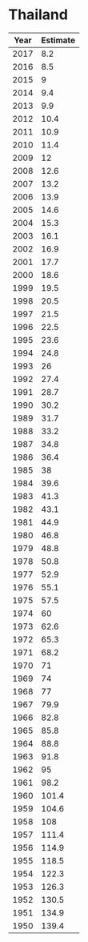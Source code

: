 # Thailand

| Year | Estimate |
| ---- | -------- |
| 2017 | 8.2 |
| 2016 | 8.5 |
| 2015 | 9 |
| 2014 | 9.4 |
| 2013 | 9.9 |
| 2012 | 10.4 |
| 2011 | 10.9 |
| 2010 | 11.4 |
| 2009 | 12 |
| 2008 | 12.6 |
| 2007 | 13.2 |
| 2006 | 13.9 |
| 2005 | 14.6 |
| 2004 | 15.3 |
| 2003 | 16.1 |
| 2002 | 16.9 |
| 2001 | 17.7 |
| 2000 | 18.6 |
| 1999 | 19.5 |
| 1998 | 20.5 |
| 1997 | 21.5 |
| 1996 | 22.5 |
| 1995 | 23.6 |
| 1994 | 24.8 |
| 1993 | 26 |
| 1992 | 27.4 |
| 1991 | 28.7 |
| 1990 | 30.2 |
| 1989 | 31.7 |
| 1988 | 33.2 |
| 1987 | 34.8 |
| 1986 | 36.4 |
| 1985 | 38 |
| 1984 | 39.6 |
| 1983 | 41.3 |
| 1982 | 43.1 |
| 1981 | 44.9 |
| 1980 | 46.8 |
| 1979 | 48.8 |
| 1978 | 50.8 |
| 1977 | 52.9 |
| 1976 | 55.1 |
| 1975 | 57.5 |
| 1974 | 60 |
| 1973 | 62.6 |
| 1972 | 65.3 |
| 1971 | 68.2 |
| 1970 | 71 |
| 1969 | 74 |
| 1968 | 77 |
| 1967 | 79.9 |
| 1966 | 82.8 |
| 1965 | 85.8 |
| 1964 | 88.8 |
| 1963 | 91.8 |
| 1962 | 95 |
| 1961 | 98.2 |
| 1960 | 101.4 |
| 1959 | 104.6 |
| 1958 | 108 |
| 1957 | 111.4 |
| 1956 | 114.9 |
| 1955 | 118.5 |
| 1954 | 122.3 |
| 1953 | 126.3 |
| 1952 | 130.5 |
| 1951 | 134.9 |
| 1950 | 139.4 |